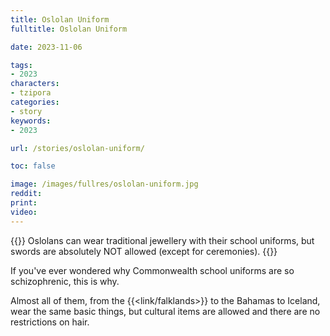 ```yaml
---
title: Oslolan Uniform
fulltitle: Oslolan Uniform

date: 2023-11-06

tags:
- 2023
characters:
- tzipora
categories:
- story
keywords:
- 2023

url: /stories/oslolan-uniform/

toc: false

image: /images/fullres/oslolan-uniform.jpg
reddit:
print:
video:
---
```

{{<note caption>}}
Oslolans can wear traditional jewellery with their school uniforms, but swords are absolutely NOT allowed (except for ceremonies).
{{</note>}}

If you've ever wondered why Commonwealth school uniforms are so schizophrenic, this is why.

Almost all of them, from the {{<link/falklands>}} to the Bahamas to Iceland, wear the same basic things, but cultural items are allowed and there are no restrictions on hair.
